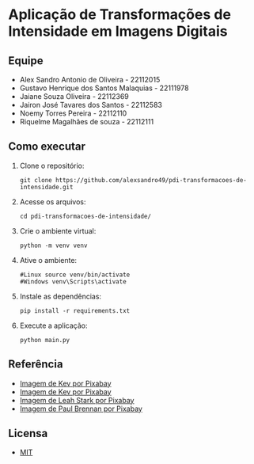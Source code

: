 # Aplicação de Transformações de Intensidade em Imagens Digitais

## Equipe
- Alex Sandro Antonio de Oliveira - 22112015
- Gustavo Henrique dos Santos Malaquias - 22111978
- Jaiane Souza Oliveira - 22112369
- Jairon José Tavares dos Santos - 22112583
- Noemy Torres Pereira - 22112110
- Riquelme Magalhães de souza - 22112111

## Como executar
1. Clone o repositório:
   ```
   git clone https://github.com/alexsandro49/pdi-transformacoes-de-intensidade.git
   ```
2. Acesse os arquivos:
   ```
   cd pdi-transformacoes-de-intensidade/
   ```
3. Crie o ambiente virtual:
   ```
   python -m venv venv
   ```
4. Ative o ambiente:
   ```
   #Linux source venv/bin/activate
   #Windows venv\Scripts\activate
   ```

5. Instale as dependências:
   ```
   pip install -r requirements.txt

   ```
5. Execute a aplicação:
   ```
   python main.py
   ```

## Referência
- [Imagem de Kev por Pixabay](https://pixabay.com/pt/photos/collie-em-%C3%A1gua-%C3%A1gua-corrente-4398940/)
- [Imagem de Kev por Pixabay](https://pixabay.com/pt/photos/bicicleta-vintage-monocrom%C3%A1tico-7950617/)
- [Imagem de Leah Stark por Pixabay](https://pixabay.com/pt/photos/vintage-rel%C3%B3gio-arquitetura-2977608/)
- [Imagem de Paul Brennan por Pixabay](https://pixabay.com/pt/photos/fort-myers-beach-florida-palmeiras-3606034/)

## Licensa
- [MIT](https://github.com/alexsandro49/pdi-transformacoes-de-intensidade/blob/main/LICENSE)
